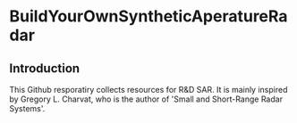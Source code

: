# BuildYourOwnSyntheticAperatureRadar

## Introduction
This Github resporatiry collects resources for R&D SAR. It is mainly inspired by Gregory L. Charvat, who is the author of 'Small and Short-Range Radar Systems'.  
